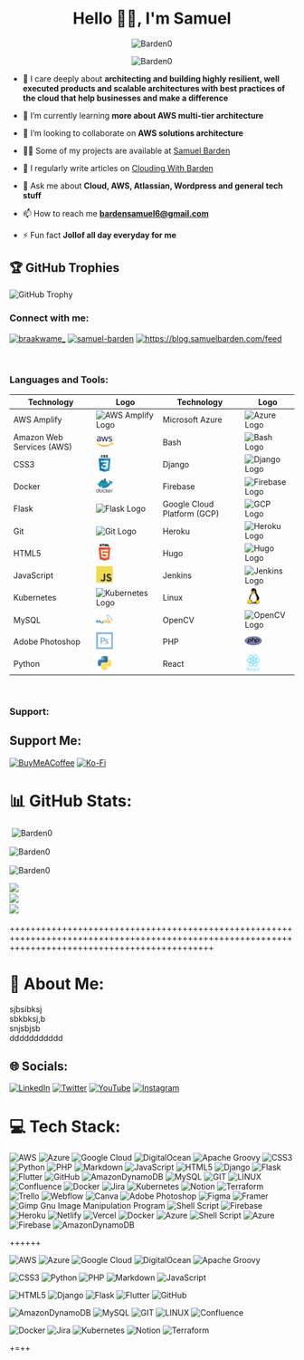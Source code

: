 <h1 align="center">Hello 👋🏿, I'm Samuel</h1>

<p align="center"> <img src="https://readme-typing-svg.herokuapp.com?font=Fira+Code&pause=1000&center=true&width=435&lines=AWS+Solutions+Architect;Atlassian+Developer;Wordpress+Developer" alt="Barden0" /> </p>

<p align="center"> <img src="https://komarev.com/ghpvc/?username=barden0&label=Profile%20views&color=0e75b6&style=flat" alt="Barden0" /> </p>


- 🔭 I care deeply about **architecting and building highly resilient, well executed products and scalable architectures with best practices of the cloud that help businesses and make a difference**

- 🌱 I’m currently learning **more about AWS multi-tier architecture**

- 👯 I’m looking to collaborate on **AWS solutions architecture**

- 👨‍💻 Some of my projects are available at [Samuel Barden](https://samuelbarden.com/works)

- 📝 I regularly write articles on [Clouding With Barden](https://blog.samuelbarden.com)

- 💬 Ask me about **Cloud, AWS, Atlassian, Wordpress and general tech stuff**

- 📫 How to reach me **bardensamuel6@gmail.com**

- ⚡ Fun fact **Jollof all day everyday for me**


## 🏆 GitHub Trophies
<p align="left"> <img src="https://github-profile-trophy.vercel.app/?username=Barden0&theme=radical&no-frame=false&no-bg=false&margin-w=4&row=4&column=4" alt="GitHub Trophy" /> </p>





<h3 align="left">Connect with me:</h3>
<p align="left">
<a href="https://twitter.com/braakwame_" target="blank"><img align="center" src="https://raw.githubusercontent.com/rahuldkjain/github-profile-readme-generator/master/src/images/icons/Social/twitter.svg" alt="braakwame_" height="30" width="40" /></a>
<a href="https://linkedin.com/in/samuel-barden" target="blank"><img align="center" src="https://raw.githubusercontent.com/rahuldkjain/github-profile-readme-generator/master/src/images/icons/Social/linked-in-alt.svg" alt="samuel-barden" height="30" width="40" /></a>
<a href="/https://blog.samuelbarden.com/feed" target="blank"><img align="center" src="https://raw.githubusercontent.com/rahuldkjain/github-profile-readme-generator/master/src/images/icons/Social/rss.svg" alt="https://blog.samuelbarden.com/feed" height="30" width="40" /></a>
</p>


<br>
<h3 align="left">Languages and Tools:</h3>

| Technology  | Logo  | Technology  | Logo  |
|-------------|-------|-------------|-------|
| AWS Amplify | <img src="https://docs.amplify.aws/assets/logo-dark.svg" alt="AWS Amplify Logo" width="30" height="30"/> | Microsoft Azure | <img src="https://www.vectorlogo.zone/logos/microsoft_azure/microsoft_azure-icon.svg" alt="Azure Logo" width="30" height="30"/> |
| Amazon Web Services (AWS) | <img src="https://raw.githubusercontent.com/devicons/devicon/master/icons/amazonwebservices/amazonwebservices-original-wordmark.svg" alt="AWS Logo" width="30" height="30"/> | Bash | <img src="https://www.vectorlogo.zone/logos/gnu_bash/gnu_bash-icon.svg" alt="Bash Logo" width="30" height="30"/> |
| CSS3 | <img src="https://raw.githubusercontent.com/devicons/devicon/master/icons/css3/css3-original-wordmark.svg" alt="CSS3 Logo" width="30" height="30"/> | Django | <img src="https://cdn.worldvectorlogo.com/logos/django.svg" alt="Django Logo" width="30" height="30"/> |
| Docker | <img src="https://raw.githubusercontent.com/devicons/devicon/master/icons/docker/docker-original-wordmark.svg" alt="Docker Logo" width="30" height="30"/> | Firebase | <img src="https://www.vectorlogo.zone/logos/firebase/firebase-icon.svg" alt="Firebase Logo" width="30" height="30"/> |
| Flask | <img src="https://www.vectorlogo.zone/logos/pocoo_flask/pocoo_flask-icon.svg" alt="Flask Logo" width="30" height="30"/> | Google Cloud Platform (GCP) | <img src="https://www.vectorlogo.zone/logos/google_cloud/google_cloud-icon.svg" alt="GCP Logo" width="30" height="30"/> |
| Git | <img src="https://www.vectorlogo.zone/logos/git-scm/git-scm-icon.svg" alt="Git Logo" width="30" height="30"/> | Heroku | <img src="https://www.vectorlogo.zone/logos/heroku/heroku-icon.svg" alt="Heroku Logo" width="30" height="30"/> |
| HTML5 | <img src="https://raw.githubusercontent.com/devicons/devicon/master/icons/html5/html5-original-wordmark.svg" alt="HTML5 Logo" width="30" height="30"/> | Hugo | <img src="https://api.iconify.design/logos-hugo.svg" alt="Hugo Logo" width="30" height="30"/> |
| JavaScript | <img src="https://raw.githubusercontent.com/devicons/devicon/master/icons/javascript/javascript-original.svg" alt="JavaScript Logo" width="30" height="30"/> | Jenkins | <img src="https://www.vectorlogo.zone/logos/jenkins/jenkins-icon.svg" alt="Jenkins Logo" width="30" height="30"/> |
| Kubernetes | <img src="https://www.vectorlogo.zone/logos/kubernetes/kubernetes-icon.svg" alt="Kubernetes Logo" width="30" height="30"/> | Linux | <img src="https://raw.githubusercontent.com/devicons/devicon/master/icons/linux/linux-original.svg" alt="Linux Logo" width="30" height="30"/> |
| MySQL | <img src="https://raw.githubusercontent.com/devicons/devicon/master/icons/mysql/mysql-original-wordmark.svg" alt="MySQL Logo" width="30" height="30"/> | OpenCV | <img src="https://www.vectorlogo.zone/logos/opencv/opencv-icon.svg" alt="OpenCV Logo" width="30" height="30"/> |
| Adobe Photoshop | <img src="https://raw.githubusercontent.com/devicons/devicon/master/icons/photoshop/photoshop-line.svg" alt="Photoshop Logo" width="30" height="30"/> | PHP | <img src="https://raw.githubusercontent.com/devicons/devicon/master/icons/php/php-original.svg" alt="PHP Logo" width="30" height="30"/> |
| Python | <img src="https://raw.githubusercontent.com/devicons/devicon/master/icons/python/python-original.svg" alt="Python Logo" width="30" height="30"/> | React | <img src="https://raw.githubusercontent.com/devicons/devicon/master/icons/react/react-original-wordmark.svg" alt="React Logo" width="30" height="30"/> |






<br>
<h3 align="left">Support:</h3>


## Support Me:
[![BuyMeACoffee](https://img.shields.io/badge/Buy%20Me%20a%20Coffee-ffdd00?style=for-the-badge&logo=buy-me-a-coffee&logoColor=black)](https://buymeacoffee.com/vidon) 
[![Ko-Fi](https://img.shields.io/badge/Ko--fi-F16061?style=for-the-badge&logo=ko-fi&logoColor=white)](https://ko-fi.com/vidon) 




# 📊 GitHub Stats:
<p>&nbsp;<img align="center" src="https://github-readme-stats.vercel.app/api?username=Barden0&theme=vue-dark&show_icons=true&hide_border=true&count_private=true" alt="Barden0" /></p>

<p><img align="center" src="https://github-readme-streak-stats.herokuapp.com/?user=Barden0&theme=vue-dark&hide_border=true" alt="Barden0" /></p

<p><img align="center" src="https://github-readme-stats.vercel.app/api/top-langs/?username=Barden0&theme=vue-dark&show_icons=true&hide_border=true&layout=compact" alt="Barden0" /></p


![](https://github-readme-stats.vercel.app/api?username=barden0&theme=vue-dark&hide_border=true&include_all_commits=true&count_private=true)<br/>
![](https://github-readme-streak-stats.herokuapp.com/?user=barden0&theme=vue-dark&hide_border=true)<br/>
![](https://github-readme-stats.vercel.app/api/top-langs/?username=barden0&theme=vue-dark&hide_border=true&include_all_commits=true&count_private=true&layout=compact)




















+++++++++++++++++++++++++++++++++++++++++++++++++++++++++++++++++++++++++++++++++++++++++++++++++++++++++++++++++++++++++++++++++++++++++++++++++++
# 💫 About Me:
sjbsibksj<br>sbkbksj,b<br>snjsbjsb<br>ddddddddddd


## 🌐 Socials:
[![LinkedIn](https://img.shields.io/badge/LinkedIn-%230077B5.svg?logo=linkedin&logoColor=white)](https://linkedin.com/in/samuel-barden) 
[![Twitter](https://img.shields.io/badge/Twitter-%231DA1F2.svg?logo=Twitter&logoColor=white)](https://twitter.com/sbarden_) 
[![YouTube](https://img.shields.io/badge/YouTube-%23FF0000.svg?logo=YouTube&logoColor=white)](https://youtube.com/@cloudingwithbarden)
[![Instagram](https://img.shields.io/badge/Instagram-%23E4405F.svg?logo=Instagram&logoColor=white)](https://instagram.com/sbarden_) 




# 💻 Tech Stack:
![AWS](https://img.shields.io/badge/AWS-%23FF9900.svg?style=for-the-badge&logo=amazon-aws&logoColor=white) ![Azure](https://img.shields.io/badge/azure-%230072C6.svg?style=for-the-badge&logo=azure-devops&logoColor=white) ![Google Cloud](https://img.shields.io/badge/Google%20Cloud-%234285F4.svg?style=for-the-badge&logo=google-cloud&logoColor=white) ![DigitalOcean](https://img.shields.io/badge/DigitalOcean-%230167ff.svg?style=for-the-badge&logo=digitalOcean&logoColor=white) ![Apache Groovy](https://img.shields.io/badge/Apache%20Groovy-4298B8.svg?style=for-the-badge&logo=Apache+Groovy&logoColor=white) ![CSS3](https://img.shields.io/badge/css3-%231572B6.svg?style=for-the-badge&logo=css3&logoColor=white) ![Python](https://img.shields.io/badge/python-3670A0?style=for-the-badge&logo=python&logoColor=ffdd54) ![PHP](https://img.shields.io/badge/php-%23777BB4.svg?style=for-the-badge&logo=php&logoColor=white) ![Markdown](https://img.shields.io/badge/markdown-%23000000.svg?style=for-the-badge&logo=markdown&logoColor=white) ![JavaScript](https://img.shields.io/badge/javascript-%23323330.svg?style=for-the-badge&logo=javascript&logoColor=%23F7DF1E) ![HTML5](https://img.shields.io/badge/html5-%23E34F26.svg?style=for-the-badge&logo=html5&logoColor=white) ![Django](https://img.shields.io/badge/django-%23092E20.svg?style=for-the-badge&logo=django&logoColor=white) ![Flask](https://img.shields.io/badge/flask-%23000.svg?style=for-the-badge&logo=flask&logoColor=white) ![Flutter](https://img.shields.io/badge/Flutter-%2302569B.svg?style=for-the-badge&logo=Flutter&logoColor=white) ![GitHub](https://img.shields.io/badge/GitHub-%23121011.svg?style=for-the-badge&logo=github&logoColor=white) ![AmazonDynamoDB](https://img.shields.io/badge/Amazon%20DynamoDB-4053D6?style=for-the-badge&logo=Amazon%20DynamoDB&logoColor=white) ![MySQL](https://img.shields.io/badge/mysql-%2300f.svg?style=for-the-badge&logo=mysql&logoColor=white) ![GIT](https://img.shields.io/badge/Git-fc6d26?style=for-the-badge&logo=git&logoColor=white) ![LINUX](https://img.shields.io/badge/Linux-FCC624?style=for-the-badge&logo=linux&logoColor=black) ![Confluence](https://img.shields.io/badge/confluence-%23172BF4.svg?style=for-the-badge&logo=confluence&logoColor=white) ![Docker](https://img.shields.io/badge/docker-%230db7ed.svg?style=for-the-badge&logo=docker&logoColor=white) ![Jira](https://img.shields.io/badge/jira-%230A0FFF.svg?style=for-the-badge&logo=jira&logoColor=white) ![Kubernetes](https://img.shields.io/badge/kubernetes-%23326ce5.svg?style=for-the-badge&logo=kubernetes&logoColor=white) ![Notion](https://img.shields.io/badge/Notion-%23000000.svg?style=for-the-badge&logo=notion&logoColor=white) ![Terraform](https://img.shields.io/badge/terraform-%235835CC.svg?style=for-the-badge&logo=terraform&logoColor=white) ![Trello](https://img.shields.io/badge/Trello-%23026AA7.svg?style=for-the-badge&logo=Trello&logoColor=white) ![Webflow](https://img.shields.io/badge/Webflow-4353FF?style=for-the-badge&logo=webflow&logoColor=white) ![Canva](https://img.shields.io/badge/Canva-%2300C4CC.svg?style=for-the-badge&logo=Canva&logoColor=white) ![Adobe Photoshop](https://img.shields.io/badge/adobephotoshop-%2331A8FF.svg?style=for-the-badge&logo=adobephotoshop&logoColor=white) 	![Figma](https://img.shields.io/badge/figma-%23F24E1E.svg?style=for-the-badge&logo=figma&logoColor=white) ![Framer](https://img.shields.io/badge/Framer-black?style=for-the-badge&logo=framer&logoColor=blue) ![Gimp Gnu Image Manipulation Program](https://img.shields.io/badge/Gimp-657D8B?style=for-the-badge&logo=gimp&logoColor=FFFFFF) ![Shell Script](https://img.shields.io/badge/shell_script-%23121011.svg?style=for-the-badge&logo=gnu-bash&logoColor=white) ![Firebase](https://img.shields.io/badge/firebase-%23039BE5.svg?style=for-the-badge&logo=firebase) ![Heroku](https://img.shields.io/badge/heroku-%23430098.svg?style=for-the-badge&logo=heroku&logoColor=white) ![Netlify](https://img.shields.io/badge/netlify-%23000000.svg?style=for-the-badge&logo=netlify&logoColor=#00C7B7) ![Vercel](https://img.shields.io/badge/vercel-%23000000.svg?style=for-the-badge&logo=vercel&logoColor=white) ![Docker](https://img.shields.io/badge/docker-%230db7ed.svg?style=for-the-badge&logo=docker&logoColor=white) ![Azure](https://img.shields.io/badge/azure-%230072C6.svg?style=for-the-badge&logo=azure-devops&logoColor=white) ![Shell Script](https://img.shields.io/badge/shell_script-%23121011.svg?style=for-the-badge&logo=gnu-bash&logoColor=white) ![Azure](https://img.shields.io/badge/azure-%230072C6.svg?style=for-the-badge&logo=azure-devops&logoColor=white) ![Firebase](https://img.shields.io/badge/firebase-%23039BE5.svg?style=for-the-badge&logo=firebase) ![AmazonDynamoDB](https://img.shields.io/badge/Amazon%20DynamoDB-4053D6?style=for-the-badge&logo=Amazon%20DynamoDB&logoColor=white)





++++++
<!-- Row 1 -->
![AWS](https://img.shields.io/badge/AWS-%23FF9900.svg?style=for-the-badge&logo=amazon-aws&logoColor=white) 
![Azure](https://img.shields.io/badge/azure-%230072C6.svg?style=for-the-badge&logo=azure-devops&logoColor=white) 
![Google Cloud](https://img.shields.io/badge/Google%20Cloud-%234285F4.svg?style=for-the-badge&logo=google-cloud&logoColor=white) 
![DigitalOcean](https://img.shields.io/badge/DigitalOcean-%230167ff.svg?style=for-the-badge&logo=digitalOcean&logoColor=white) 
![Apache Groovy](https://img.shields.io/badge/Apache%20Groovy-4298B8.svg?style=for-the-badge&logo=Apache+Groovy&logoColor=white)

<!-- Row 2 -->
![CSS3](https://img.shields.io/badge/css3-%231572B6.svg?style=for-the-badge&logo=css3&logoColor=white) 
![Python](https://img.shields.io/badge/python-3670A0?style=for-the-badge&logo=python&logoColor=ffdd54) 
![PHP](https://img.shields.io/badge/php-%23777BB4.svg?style=for-the-badge&logo=php&logoColor=white) 
![Markdown](https://img.shields.io/badge/markdown-%23000000.svg?style=for-the-badge&logo=markdown&logoColor=white) 
![JavaScript](https://img.shields.io/badge/javascript-%23323330.svg?style=for-the-badge&logo=javascript&logoColor=%23F7DF1E)

<!-- Row 3 -->
![HTML5](https://img.shields.io/badge/html5-%23E34F26.svg?style=for-the-badge&logo=html5&logoColor=white) 
![Django](https://img.shields.io/badge/django-%23092E20.svg?style=for-the-badge&logo=django&logoColor=white) 
![Flask](https://img.shields.io/badge/flask-%23000.svg?style=for-the-badge&logo=flask&logoColor=white) 
![Flutter](https://img.shields.io/badge/Flutter-%2302569B.svg?style=for-the-badge&logo=Flutter&logoColor=white) 
![GitHub](https://img.shields.io/badge/GitHub-%23121011.svg?style=for-the-badge&logo=github&logoColor=white)

<!-- Row 4 -->
![AmazonDynamoDB](https://img.shields.io/badge/Amazon%20DynamoDB-4053D6?style=for-the-badge&logo=Amazon%20DynamoDB&logoColor=white) 
![MySQL](https://img.shields.io/badge/mysql-%2300f.svg?style=for-the-badge&logo=mysql&logoColor=white) 
![GIT](https://img.shields.io/badge/Git-fc6d26?style=for-the-badge&logo=git&logoColor=white) 
![LINUX](https://img.shields.io/badge/Linux-FCC624?style=for-the-badge&logo=linux&logoColor=black) 
![Confluence](https://img.shields.io/badge/confluence-%23172BF4.svg?style=for-the-badge&logo=confluence&logoColor=white)

<!-- Row 5 -->
![Docker](https://img.shields.io/badge/docker-%230db7ed.svg?style=for-the-badge&logo=docker&logoColor=white) 
![Jira](https://img.shields.io/badge/jira-%230A0FFF.svg?style=for-the-badge&logo=jira&logoColor=white) 
![Kubernetes](https://img.shields.io/badge/kubernetes-%23326ce5.svg?style=for-the-badge&logo=kubernetes&logoColor=white) 
![Notion](https://img.shields.io/badge/Notion-%23000000.svg?style=for-the-badge&logo=notion&logoColor=white) 
![Terraform](https://img.shields.io/badge/terraform-%235835CC.svg?style=for-the-badge&logo=terraform&logoColor=white)



 
+=++

